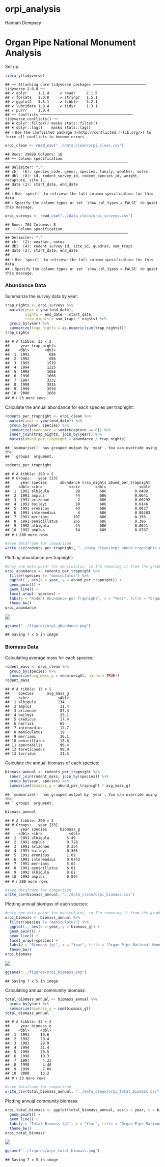 orpi_analysis
================
Hannah Dempsey

# Organ Pipe National Monument Analysis

Set up:

``` r
library(tidyverse)
```

    ## ── Attaching core tidyverse packages ──────────────────────── tidyverse 2.0.0 ──
    ## ✔ dplyr     1.1.4     ✔ readr     2.1.5
    ## ✔ forcats   1.0.0     ✔ stringr   1.5.1
    ## ✔ ggplot2   3.5.1     ✔ tibble    3.2.1
    ## ✔ lubridate 1.9.4     ✔ tidyr     1.3.1
    ## ✔ purrr     1.0.4     
    ## ── Conflicts ────────────────────────────────────────── tidyverse_conflicts() ──
    ## ✖ dplyr::filter() masks stats::filter()
    ## ✖ dplyr::lag()    masks stats::lag()
    ## ℹ Use the conflicted package (<http://conflicted.r-lib.org/>) to force all conflicts to become errors

``` r
orpi_clean <- read_csv("../data_clean/orpi_clean.csv")
```

    ## Rows: 29880 Columns: 16
    ## ── Column specification ────────────────────────────────────────────────────────
    ## Delimiter: ","
    ## chr  (6): species_code, genus, species, family, weather, notes
    ## dbl  (8): id, rodent_survey_id, rodent_species_id, weight, recapture, site_i...
    ## date (2): start_date, end_date
    ## 
    ## ℹ Use `spec()` to retrieve the full column specification for this data.
    ## ℹ Specify the column types or set `show_col_types = FALSE` to quiet this message.

``` r
orpi_surveys <- read_csv("../data_clean/orpi_surveys.csv")
```

    ## Rows: 704 Columns: 8
    ## ── Column specification ────────────────────────────────────────────────────────
    ## Delimiter: ","
    ## chr  (2): weather, notes
    ## dbl  (4): rodent_survey_id, site_id, quadrat, num_traps
    ## date (2): start_date, end_date
    ## 
    ## ℹ Use `spec()` to retrieve the full column specification for this data.
    ## ℹ Specify the column types or set `show_col_types = FALSE` to quiet this message.

### Abundance Data

Summarize the survey data by year:

``` r
trap_nights <- orpi_surveys %>% 
  mutate(year = year(end_date),
         nights = end_date - start_date,
         trap_nights = num_traps * nights) %>% 
  group_by(year) %>% 
  summarize(trap_nights = as.numeric(sum(trap_nights)))
trap_nights
```

    ## # A tibble: 33 × 2
    ##     year trap_nights
    ##    <dbl>       <dbl>
    ##  1  1991         686
    ##  2  1992         686
    ##  3  1993        1519
    ##  4  1994        1225
    ##  5  1995        1666
    ##  6  1996        1666
    ##  7  1997        3332
    ##  8  1998        3835
    ##  9  1999        3550
    ## 10  2000        1666
    ## # ℹ 23 more rows

Calculate the annual abundance for each species per trapnight:

``` r
rodents_per_trapnight <- orpi_clean %>% 
  mutate(year = year(end_date)) %>%  
  group_by(year, species) %>% 
  summarize(abundance = sum(recapture == 0)) %>% 
  inner_join(trap_nights, join_by(year)) %>% 
  mutate(abund_per_trapnight = abundance / trap_nights)
```

    ## `summarise()` has grouped output by 'year'. You can override using the
    ## `.groups` argument.

``` r
rodents_per_trapnight
```

    ## # A tibble: 290 × 5
    ## # Groups:   year [33]
    ##     year species      abundance trap_nights abund_per_trapnight
    ##    <dbl> <chr>            <int>       <dbl>               <dbl>
    ##  1  1991 albigula            28         686             0.0408 
    ##  2  1991 amplus              44         686             0.0641 
    ##  3  1991 arizonae             2         686             0.00292
    ##  4  1991 baileyi             10         686             0.0146 
    ##  5  1991 eremicus            43         686             0.0627 
    ##  6  1991 intermedius          4         686             0.00583
    ##  7  1991 merriami           107         686             0.156  
    ##  8  1991 penicillatus       265         686             0.386  
    ##  9  1992 albigula            44         686             0.0641 
    ## 10  1992 amplus              54         686             0.0787 
    ## # ℹ 280 more rows

``` r
#save dataframe for comparison
write_csv(rodents_per_trapnight, "../data_clean/orpi_abund_trapnights.csv")
```

Plotting abundance per trapnight:

``` r
#only one data point for maniculatus, so I'm removing it from the graph
orpi_abundance <- rodents_per_trapnight %>% 
  filter(species != "maniculatus") %>% 
  ggplot(., aes(x = year, y = abund_per_trapnight)) +
  geom_point() +
  geom_line() +
  facet_wrap(~ species) +
  labs(y = "Rodent Abundance per Trapnight", x = "Year", title = "Organ Pipe National Monument") +
  theme_bw()
orpi_abundance
```

![](orpi_analysis_files/figure-gfm/unnamed-chunk-4-1.png)<!-- -->

``` r
ggsave("../figures/orpi_abundance.png")
```

    ## Saving 7 x 5 in image

### Biomass Data

Calculating average mass for each species:

``` r
rodent_mass <- orpi_clean %>% 
  group_by(species) %>% 
  summarize(avg_mass_g = mean(weight, na.rm = TRUE))
rodent_mass
```

    ## # A tibble: 13 × 2
    ##    species      avg_mass_g
    ##    <chr>             <dbl>
    ##  1 albigula          134. 
    ##  2 amplus             11.4
    ##  3 arizonae           87.3
    ##  4 baileyi            25.1
    ##  5 eremicus           17.4
    ##  6 harrisi            65  
    ##  7 intermedius        12.7
    ##  8 maniculatus        19  
    ##  9 merriami           36.1
    ## 10 penicillatus       15.6
    ## 11 spectabilis        96.4
    ## 12 tereticaudus       99.9
    ## 13 torridus           21.5

Calculate the annual biomass of each species:

``` r
biomass_annual <- rodents_per_trapnight %>% 
  inner_join(rodent_mass, join_by(species)) %>% 
  group_by(year, species) %>% 
  summarize(biomass_g = abund_per_trapnight * avg_mass_g)
```

    ## `summarise()` has grouped output by 'year'. You can override using the
    ## `.groups` argument.

``` r
biomass_annual
```

    ## # A tibble: 290 × 3
    ## # Groups:   year [33]
    ##     year species      biomass_g
    ##    <dbl> <chr>            <dbl>
    ##  1  1991 albigula        5.49  
    ##  2  1991 amplus          0.728 
    ##  3  1991 arizonae        0.254 
    ##  4  1991 baileyi         0.365 
    ##  5  1991 eremicus        1.09  
    ##  6  1991 intermedius     0.0743
    ##  7  1991 merriami        5.62  
    ##  8  1991 penicillatus    6.01  
    ##  9  1992 albigula        8.62  
    ## 10  1992 amplus          0.894 
    ## # ℹ 280 more rows

``` r
#save dataframe for comparison
write_csv(biomass_annual, "../data_clean/orpi_biomass.csv")
```

Plotting annual biomass of each species:

``` r
#only one data point for maniculatus, so I'm removing it from the graph
orpi_biomass <- biomass_annual %>% 
  filter(species != "maniculatus") %>% 
  ggplot(., aes(x = year, y = biomass_g)) +
  geom_point() +
  geom_line() +
  facet_wrap(~species) +
  labs(y = "Biomass (g)", x = "Year", title = "Organ Pipe National Monument") +
  theme_bw()
orpi_biomass
```

![](orpi_analysis_files/figure-gfm/unnamed-chunk-7-1.png)<!-- -->

``` r
ggsave("../figures/orpi_biomass.png")
```

    ## Saving 7 x 5 in image

Calculating annual community biomass:

``` r
total_biomass_annual <- biomass_annual %>% 
  group_by(year) %>% 
  summarize(biomass_g = sum(biomass_g))
total_biomass_annual
```

    ## # A tibble: 33 × 2
    ##     year biomass_g
    ##    <dbl>     <dbl>
    ##  1  1991     19.6 
    ##  2  1992     29.4 
    ##  3  1993     29.9 
    ##  4  1994     31.4 
    ##  5  1995     20.5 
    ##  6  1996     19.3 
    ##  7  1997      4.33
    ##  8  1998      4.40
    ##  9  1999      7.09
    ## 10  2000     13.2 
    ## # ℹ 23 more rows

``` r
#save dataframe for comparison
write_csv(total_biomass_annual, "../data_clean/orpi_total_biomass.csv")
```

Plotting annual community biomass:

``` r
orpi_total_biomass <- ggplot(total_biomass_annual, aes(x = year, y = biomass_g)) +
  geom_point() +
  geom_line() +
  labs(y = "Total Biomass (g)", x = "Year", title = "Organ Pipe National Monument") +
  theme_bw()
orpi_total_biomass
```

![](orpi_analysis_files/figure-gfm/unnamed-chunk-9-1.png)<!-- -->

``` r
ggsave("../figures/orpi_total_biomass.png")
```

    ## Saving 7 x 5 in image
